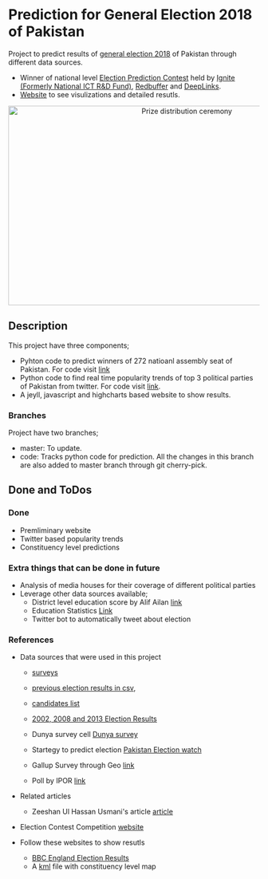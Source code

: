 # Prediction for General Election 2018 of Pakistan

Project to predict results of [general election 2018]() of Pakistan through different data sources.

- Winner of national level [Election Prediction Contest]() held by [Ignite (Formerly National ICT R&D Fund)](https://ignite.org.pk/), [Redbuffer](redbuffer.net/) and [DeepLinks](). 
-  [Website](https://awaisrauf.github.io/GE2018/) to see visulizations and detailed resutls.
<div align="center" >
<img src="https://raw.githubusercontent.com/awaisrauf/GE2018/master/imgs/cermony.jpg"  alt="Prize distribution ceremony" width="700" height="400" >
</div>

## Description
This project have three components;
- Pyhton code to predict winners of 272 natioanl assembly seat of Pakistan. For code visit [link]()
- Python code to find real time popularity trends of top 3 political parties
of Pakistan from twitter. For code visit [link]().
- A jeyll, javascript and highcharts based website to show 
results. 
### Branches
Project have two branches;
- master: To update.
- code:   Tracks python code for prediction. All the changes in this branch are also added to master branch through git cherry-pick.
## Done and ToDos
### Done
- Premliminary website
- Twitter based popularity trends
- Constituency level predictions
### Extra things that can be done in future
- Analysis of media houses for their coverage of different political parties
- Leverage other data sources available;
	-  District level education score by Alif Ailan [link](https://d3n8a8pro7vhmx.cloudfront.net/alifailaan/pages/537/attachments/original/1474368820/Pakistan_District_Education_Rankings_2016_Full_Report.pdf?1474368820)
	- Education Statistics [Link](http://library.aepam.edu.pk/Books/Pakistan%20Education%20Statistics%202015-16.pdf)
	- Twitter bot to automatically tweet about election 
### References
- Data sources that were used in this project	
	- [surveys](https://en.wikipedia.org/wiki/Opinion_polling_for_the_Pakistani_general_election,_2018)
    - [previous election results in csv](https://www.kaggle.com/zusmani/predict-pakistan-elections-2018/home),
    - [candidates list](https://www.kaggle.com/nomanislam/candidate-list-for-2018-election-pakistan) 
    - [2002, 2008 and 2013 Election Results](https://www.kaggle.com/mustufain/pakistan-general-elections)

	-  Dunya survey cell [Dunya survey](https://dunyanews.tv/en/Pakistan/449132-Dunya-Election-Cell-Survey-2018-results)
	
	- Startegy to predict election [Pakistan Election watch](https://www.pakistanelectionwatch.com/single-post/predicting-who-will-win-2018-elections)
	- Gallup Survey through Geo [link](https://www.geo.tv/latest/201653-elections-exclusive-3-poll-results-in-who-will-you-vote-for-pakistan)
	- Poll by IPOR [link](http://ipor.com.pk/wp-content/uploads/2018/07/National-Survey-of-Current-Political-Situation-in-Pakistan.pdf)
	
- Related articles
	- Zeeshan Ul Hassan Usmani's article [article](https://www.linkedin.com/pulse/pakistan-general-elections-2018-how-data-science-can-usmani-ph-d/?published=t)
- Election Contest Competition [website](http://elections-prediction-competition.redbuffer.net/datasets/)
- Follow these websites to show resutls 
  - [BBC England Election Results](https://www.bbc.com/news/election/2017/results/england)
  - A [kml](https://drive.google.com/file/d/0B0yd9NmqxjWQTjFZVnAtWl8zUHc/view) file with constituency level map
 

 
 